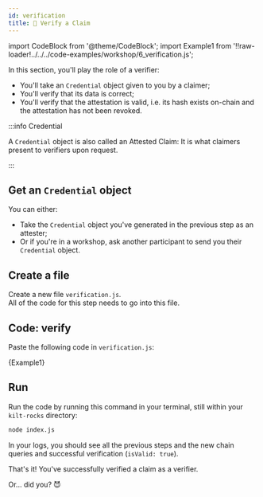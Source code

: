 ```yaml
---
id: verification
title: 🔐 Verify a Claim
---
```


import CodeBlock from '@theme/CodeBlock';
import Example1 from '!!raw-loader!../../../code-examples/workshop/6_verification.js';

In this section, you'll play the role of a <span class="label-role verifier">verifier</span>:

- You'll take an `Credential` object given to you by a <span class="label-role claimer">claimer</span>;
- You'll verify that its data is correct;
- You'll verify that the attestation is valid, i.e. its hash exists on-chain and the attestation has not been revoked.

:::info Credential

A `Credential` object is also called an Attested Claim: It is what <span class="label-role claimer">claimers</span> present to <span class="label-role verifier">verifiers</span> upon request.

:::

## Get an `Credential` object

You can either:

- Take the `Credential` object you've generated in the previous step as an <span class="label-role attester">attester</span>;
- Or if you're in a workshop, ask another participant to send you their `Credential` object.

## Create a file

Create a new file `verification.js`.  
All of the code for this step needs to go into this file.

## Code: verify

Paste the following code in `verification.js`:

<CodeBlock className="language-ts">
  {Example1}
</CodeBlock>

## Run

Run the code by running this command in your terminal, still within your `kilt-rocks` directory:

```bash
node index.js
```

In your logs, you should see all the previous steps and the new chain queries and successful verification (`isValid: true`).

That's it!
You've successfully verified a claim as a <span class="label-role verifier">verifier</span>.

Or... did you? 😈

